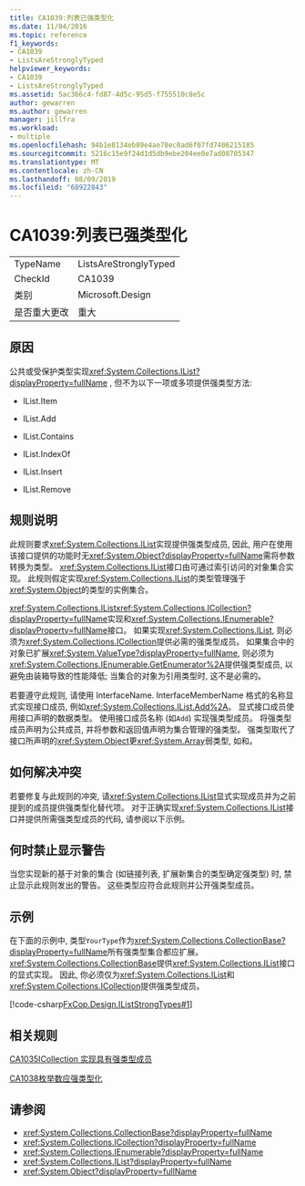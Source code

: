 ```yaml
---
title: CA1039:列表已强类型化
ms.date: 11/04/2016
ms.topic: reference
f1_keywords:
- CA1039
- ListsAreStronglyTyped
helpviewer_keywords:
- CA1039
- ListsAreStronglyTyped
ms.assetid: 5ac366c4-fd87-4d5c-95d5-f755510c8e5c
author: gewarren
ms.author: gewarren
manager: jillfra
ms.workload:
- multiple
ms.openlocfilehash: 94b1e8134eb89e4ae78ec0ad6f07fd7406215185
ms.sourcegitcommit: 5216c15e9f24d1d5db9ebe204ee0e7ad08705347
ms.translationtype: MT
ms.contentlocale: zh-CN
ms.lasthandoff: 08/09/2019
ms.locfileid: "68922843"
---
```

# <a name="ca1039-lists-are-strongly-typed"></a>CA1039:列表已强类型化

|||
|-|-|
|TypeName|ListsAreStronglyTyped|
|CheckId|CA1039|
|类别|Microsoft.Design|
|是否重大更改|重大|

## <a name="cause"></a>原因

公共或受保护类型实现<xref:System.Collections.IList?displayProperty=fullName> , 但不为以下一项或多项提供强类型方法:

- IList.Item

- IList.Add

- IList.Contains

- IList.IndexOf

- IList.Insert

- IList.Remove

## <a name="rule-description"></a>规则说明

此规则要求<xref:System.Collections.IList>实现提供强类型成员, 因此, 用户在使用该接口提供的功能时无<xref:System.Object?displayProperty=fullName>需将参数转换为类型。 <xref:System.Collections.IList>接口由可通过索引访问的对象集合实现。 此规则假定实现<xref:System.Collections.IList>的类型管理强于<xref:System.Object>的类型的实例集合。

<xref:System.Collections.IList><xref:System.Collections.ICollection?displayProperty=fullName>实现和<xref:System.Collections.IEnumerable?displayProperty=fullName>接口。 如果实现<xref:System.Collections.IList>, 则必须为<xref:System.Collections.ICollection>提供必需的强类型成员。 如果集合中的对象已扩展<xref:System.ValueType?displayProperty=fullName>, 则必须为<xref:System.Collections.IEnumerable.GetEnumerator%2A>提供强类型成员, 以避免由装箱导致的性能降低; 当集合的对象为引用类型时, 这不是必需的。

若要遵守此规则, 请使用 InterfaceName. InterfaceMemberName 格式的名称显式实现接口成员, 例如<xref:System.Collections.IList.Add%2A>。 显式接口成员使用接口声明的数据类型。 使用接口成员名称 (如`Add`) 实现强类型成员。 将强类型成员声明为公共成员, 并将参数和返回值声明为集合管理的强类型。 强类型取代了接口所声明的<xref:System.Object>更<xref:System.Array>弱类型, 如和。

## <a name="how-to-fix-violations"></a>如何解决冲突
若要修复与此规则的冲突, 请<xref:System.Collections.IList>显式实现成员并为之前提到的成员提供强类型化替代项。 对于正确实现<xref:System.Collections.IList>接口并提供所需强类型成员的代码, 请参阅以下示例。

## <a name="when-to-suppress-warnings"></a>何时禁止显示警告
当您实现新的基于对象的集合 (如链接列表, 扩展新集合的类型确定强类型) 时, 禁止显示此规则发出的警告。 这些类型应符合此规则并公开强类型成员。

## <a name="example"></a>示例
在下面的示例中, 类型`YourType`作为<xref:System.Collections.CollectionBase?displayProperty=fullName>所有强类型集合都应扩展。 <xref:System.Collections.CollectionBase>提供<xref:System.Collections.IList>接口的显式实现。 因此, 你必须仅为<xref:System.Collections.IList>和<xref:System.Collections.ICollection>提供强类型成员。

[!code-csharp[FxCop.Design.IListStrongTypes#1](../code-quality/codesnippet/CSharp/ca1039-lists-are-strongly-typed_1.cs)]

## <a name="related-rules"></a>相关规则
[CA1035ICollection 实现具有强类型成员](../code-quality/ca1035-icollection-implementations-have-strongly-typed-members.md)

[CA1038枚举数应强类型化](../code-quality/ca1038-enumerators-should-be-strongly-typed.md)

## <a name="see-also"></a>请参阅

- <xref:System.Collections.CollectionBase?displayProperty=fullName>
- <xref:System.Collections.ICollection?displayProperty=fullName>
- <xref:System.Collections.IEnumerable?displayProperty=fullName>
- <xref:System.Collections.IList?displayProperty=fullName>
- <xref:System.Object?displayProperty=fullName>